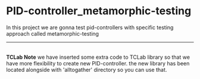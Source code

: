 # PID-controller_metamorphic-testing
In this project we are gonna test pid-controllers with specific testing approach called metamorphic-testing

---

<br> **TCLab Note**
we have inserted some extra code to TCLab library so that we have more flexibility to create new PID-controller.
the new library has been located alongside with 'alltogather' directory so you can use that.

